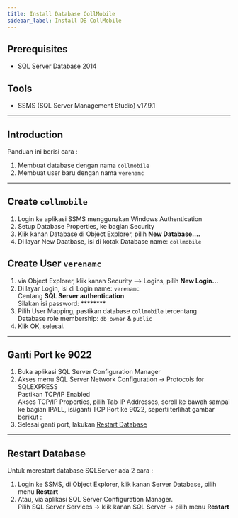 ```yaml
---
title: Install Database CollMobile
sidebar_label: Install DB CollMobile
---
```


## Prerequisites
* SQL Server Database 2014

## Tools
* SSMS (SQL Server Management Studio) v17.9.1

---
## Introduction
Panduan ini berisi cara :
1. Membuat database dengan nama `collmobile`
1. Membuat user baru dengan nama `verenamc`

---
## Create `collmobile`
1. Login ke aplikasi SSMS menggunakan Windows Authentication
1. Setup Database Properties, ke bagian Security
1. Klik kanan Database di Object Explorer, pilih **New Database....**
1. Di layar New Daatbase, isi di kotak Database name: `collmobile`


## Create User `verenamc`
1. via Object Explorer, klik kanan Security --> Logins, pilih **New Login...**
1. Di layar Login, isi di Login name: `verenamc`  
    Centang **SQL Server authentication**  
    Silakan isi password: ********
1. Pilih User Mapping, pastikan database `collmobile` tercentang  
    Database role membership: `db_owner` & `public`
1. Klik OK, selesai.

---
## Ganti Port ke 9022
1. Buka aplikasi SQL Server Configuration Manager
1. Akses menu SQL Server Network Configuration -> Protocols for SQLEXPRESS  
    Pastikan TCP/IP Enabled  
    Akses TCP/IP Properties, pilih Tab IP Addresses, scroll ke bawah sampai ke bagian IPALL, isi/ganti TCP Port ke 9022, seperti terlihat gambar berikut :
1. Selesai ganti port, lakukan [Restart Database](#restart-database)

---
## Restart Database
Untuk merestart database SQLServer ada 2 cara :
1. Login ke SSMS, di Object Explorer, klik kanan Server Database, pilih menu **Restart**
1. Atau, via aplikasi SQL Server Configuration Manager.  
    Pilih SQL Server Services -> klik kanan SQL Server -> pilih menu **Restart**




